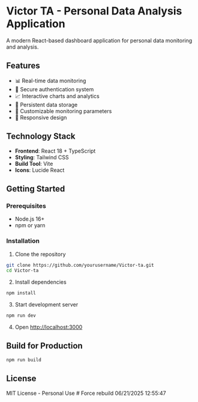 # Victor TA - Personal Data Analysis Application

A modern React-based dashboard application for personal data monitoring and analysis.

## Features

- 📊 Real-time data monitoring
- 🔐 Secure authentication system
- 📈 Interactive charts and analytics
- 💾 Persistent data storage
- 🎯 Customizable monitoring parameters
- 📱 Responsive design

## Technology Stack

- **Frontend**: React 18 + TypeScript
- **Styling**: Tailwind CSS
- **Build Tool**: Vite
- **Icons**: Lucide React

## Getting Started

### Prerequisites
- Node.js 16+
- npm or yarn

### Installation

1. Clone the repository
```bash
git clone https://github.com/yourusername/Victor-ta.git
cd Victor-ta
```

2. Install dependencies
```bash
npm install
```

3. Start development server
```bash
npm run dev
```

4. Open [http://localhost:3000](http://localhost:3000)

## Build for Production

```bash
npm run build
```

## License

MIT License - Personal Use #   F o r c e   r e b u i l d   0 6 / 2 1 / 2 0 2 5   1 2 : 5 5 : 4 7  
 